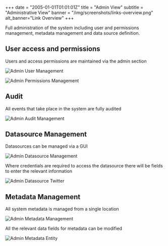 +++
date = "2005-01-01T01:01:01Z"
title = "Admin View"
subtitle = "Administrative View"
banner = "/img/screenshots/links-overview.png"
alt_banner="Link Overview"
+++

Full administration of the system including user and permissions management, metadata management and data source definition.

<!--more-->

## User access and permissions

Users and access permissions are maintained via the admin section

![Admin User Management](/img/screenshots/admin-user-management.png)

![Admin Permissions Management](/img/screenshots/admin-permissions-management.png)

## Audit

All events that take place in the system are fully audited

![Admin Audit Management](/img/screenshots/admin-audit-management.png)

## Datasource Management

Datasources can be managed via a GUI

![Admin Datasource Management](/img/screenshots/admin-datasource-management.png)

Where credentials are required to access the datasource there will be fields to enter the relevant information

![Admin Datasource Twitter](/img/screenshots/admin-datasource-twitter.png)

## Metadata Management

All system metadata is managed from a single location

![Admin Metadata Management](/img/screenshots/admin-metadata-management.png)

All the relevant data fields for metadata can be modified

![Admin Metadata Entity](/img/screenshots/admin-metadata-entity.png)